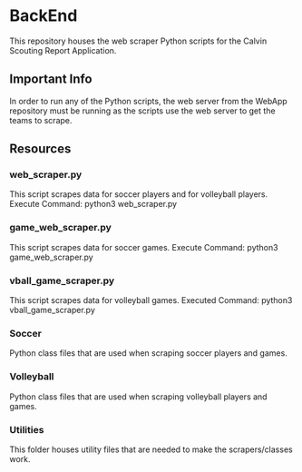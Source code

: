 # BackEnd

This repository houses the web scraper Python scripts for the Calvin Scouting Report Application.

## Important Info
In order to run any of the Python scripts, the web server from the WebApp repository must be running as the scripts use the web server to get the teams to scrape.

## Resources

### web_scraper.py
This script scrapes data for soccer players and for volleyball players.
Execute Command: python3 web_scraper.py

### game_web_scraper.py
This script scrapes data for soccer games.
Execute Command: python3 game_web_scraper.py

### vball_game_scraper.py
This script scrapes data for volleyball games.
Executed Command: python3 vball_game_scraper.py

### Soccer
Python class files that are used when scraping soccer players and games.

### Volleyball
Python class files that are used when scraping volleyball players and games.

### Utilities
This folder houses utility files that are needed to make the scrapers/classes work.